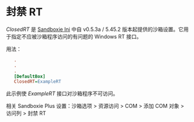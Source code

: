 # 封禁 RT

_ClosedRT_ 是 [Sandboxie Ini](SandboxieIni.md) 中自 v0.5.3a / 5.45.2 版本起提供的沙箱设置。它用于指定不应被沙箱程序访问的有问题的 Windows RT 接口。

用法：
```ini
   .
   .
   .
   [DefaultBox]
   ClosedRT=ExampleRT
```

此示例使 _ExampleRT_ 接口对沙箱程序不可访问。

相关 Sandboxie Plus 设置：沙箱选项 > 资源访问 > COM > 添加 COM 对象 > 访问列 > 封禁 RT
